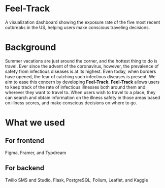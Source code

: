 # Feel-Track
A visualization dashboard showing the exposure rate of the five most recent outbreaks in the US, helping users make conscious traveling decisions.

# Background
Summer vacations are just around the corner, and the hottest thing to do is travel. Ever since the advent of the coronavirus, however, the prevalence of safety from infectious diseases is at its highest. Even today, when borders have opened, the fear of catching such infectious diseases is present. We aim to ease this concern by developing **Feel-Track**. **Feel-Track** allows users to keep track of the rate of infectious illnesses both around them and wherever they want to travel to. When users wish to travel to a place, they can search and obtain information on the illness safety in those areas based on illness scores, and make conscious decisions on where to go. 

# What we used 
## For frontend
Figma, Framer, and Typdream
## For backend
Twilio SMS and Studio, Flask, PostgreSQL, Folium, Leaflet, and Kaggle
